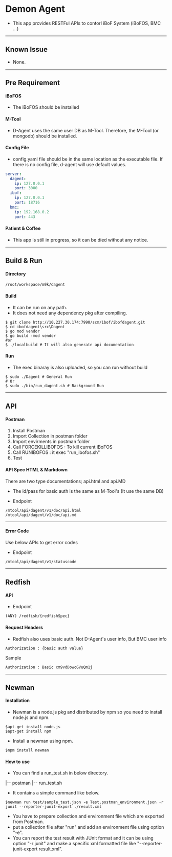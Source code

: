 # Demon Agent

*  This app provides RESTFul APIs to contorl iBoF System (iBoFOS, BMC ...)

***

## Known Issue
* None.

***

## Pre Requirement
#### iBoFOS
* The iBoFOS should be installed

#### M-Tool
* D-Agent uses the same user DB as M-Tool. Therefore, the M-Tool (or mongodb) should be installed. 

#### Config File
* config.yaml file should be in the same location as the executable file.
If there is no config file, d-agent will use default values.
```yaml
server:
  dagent:
    ip: 127.0.0.1
    port: 3000
  ibof:
    ip: 127.0.0.1
    port: 18716
  bmc:
    ip: 192.168.0.2
    port: 443
```

#### Patient & Coffee
* This app is still in progress, so it can be died without any notice.

***

## Build & Run
#### Directory
``` 
/root/workspace/m9k/dagent
```

#### Build
* It can be run on any path.
* It does not need any dependency pkg after compiling.
```shell script
$ git clone http://10.227.30.174:7990/scm/ibof/ibofdagent.git
$ cd ibofdagent\src\Dagent
$ go mod vendor
$ go build -mod vendor
#or
$ ./localbuild # It will also generate api documentation
```
#### Run
* The exec binaray is also uploaded, so you can run without build
```shell script
$ sudo ./Dagent # General Run
# Or
$ sudo ./bin/run_dagent.sh # Background Run 
```

***

## API
#### Postman
1. Install Postman
2. Import Collection in postman folder
3. Import envirments in postman folder
4. Call FORCEKILLIBOFOS
    : To kill current iBoFOS  
5. Call RUNIBOFOS 
    : it exec "run_ibofos.sh"
6. Test

#### API Spec HTML & Markdown
There are two type documentations; api.html and api.MD
* The id/pass for basic auth is the same as M-Tool's (It use the same DB)

* Endpoint  
```
/mtool/api/dagent/v1/doc/api.html
/mtool/api/dagent/v1/doc/api.md
```

***

#### Error Code
Use below APIs to get error codes

* Endpoint
```
/mtool/api/dagent/v1/statuscode
```

***

## Redfish
#### API
* Endpoint
```
(ANY) /redfish/{redfishSpec}
```
  

#### Request Headers
* Redfish also uses basic auth. Not D-Agent's user info, But BMC user info 
```
Authorization : {basic auth value}
```

Sample
```
Authorization : Basic cm9vdDowcGVuQm1j
```

***

## Newman

#### Installation

- Newman is a node.js pkg and distributed by npm so you need to install node.js and npm.

```
$apt-get install node.js
$apt-get install npm
```

- Install a newman using npm.

```
$npm install newman
```

#### How to use

- You can find a run_test.sh in below directory.

 |-- postman
        |-- run_test.sh

- It contains a simple command like below.

```
$newman run test/sample_test.json -e Test.postman_environment.json -r junit --reporter-junit-export ./result.xml
```

- You have to prepare collection and environment file which are exported from Postman.
- put a collection file after "run" and add an environment file using option "-e".
- You can report the test result with JUnit format and it can be using option "-r junit" and make a specific xml formatted file like "--reporter-junit-export result.xml".
